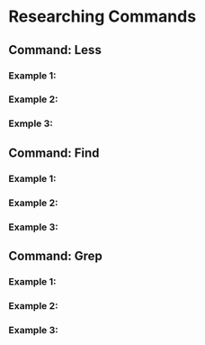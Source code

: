 # Researching Commands

## Command: Less
### Example 1:

### Example 2:

### Exmple 3:


## Command: Find
### Example 1:

### Example 2:

### Example 3:


## Command: Grep
### Example 1:

### Example 2:

### Example 3:

